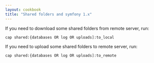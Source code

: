```yaml
---
layout: cookbook
title: "Shared folders and symfony 1.x"
---
```


If you need to download some shared folders from remote server, run:

    cap shared:{databases OR log OR uploads]:to_local

If you need to upload some shared folders to remote server, run:

    cap shared:{databases OR log OR uploads]:to_remote

